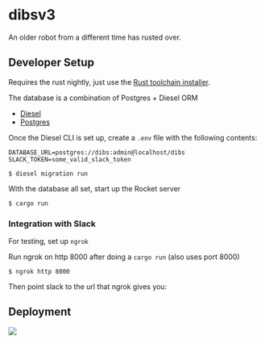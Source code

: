 # dibsv3

An older robot from a different time has rusted over.


## Developer Setup

Requires the rust nightly, just use the [Rust toolchain
installer](https://www.rustup.rs/).

The database is a combination of Postgres + Diesel ORM

- [Diesel](http://diesel.rs/guides/getting-started/)
- [Postgres](https://www.postgresql.org/)

Once the Diesel CLI is set up, create a `.env` file with the following contents:

```
DATABASE_URL=postgres://dibs:admin@localhost/dibs
SLACK_TOKEN=some_valid_slack_token
```

```
$ diesel migration run
```

With the database all set, start up the Rocket server

```
$ cargo run
```

### Integration with Slack

For testing, set up `ngrok`

Run ngrok on http 8000 after doing a `cargo run` (also uses port 8000)

```
$ ngrok http 8000
```

Then point slack to the url that ngrok gives you:



## Deployment

![](https://m.popkey.co/02ce61/b0y4j.gif)
